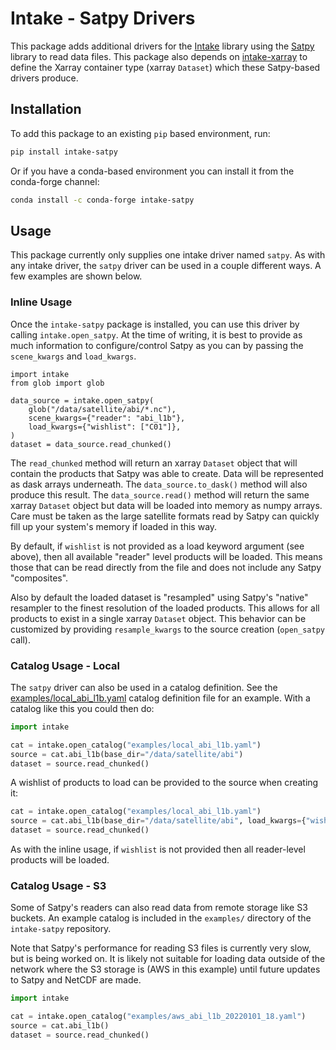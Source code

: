 # Intake - Satpy Drivers

This package adds additional drivers for the
[Intake](https://intake.readthedocs.io/en/latest/) library using the
[Satpy](https://satpy.readthedocs.io/en/stable/) library to read data files.
This package also depends on
[intake-xarray](https://intake-xarray.readthedocs.io/en/latest/) to define
the Xarray container type (xarray `Dataset`) which these Satpy-based drivers
produce.

## Installation

To add this package to an existing `pip` based environment, run:

```bash
pip install intake-satpy
```

Or if you have a conda-based environment you can install it from the
conda-forge channel:

```bash
conda install -c conda-forge intake-satpy
```

## Usage

This package currently only supplies one intake driver named `satpy`.
As with any intake driver, the `satpy` driver can be used in a couple
different ways. A few examples are shown below.

### Inline Usage

Once the `intake-satpy` package is installed, you can use this driver by
calling `intake.open_satpy`. At the time of writing, it is best to provide
as much information to configure/control Satpy as you can by passing the
`scene_kwargs` and `load_kwargs`.

```
import intake
from glob import glob

data_source = intake.open_satpy(
    glob("/data/satellite/abi/*.nc"),
    scene_kwargs={"reader": "abi_l1b"},
    load_kwargs={"wishlist": ["C01"]},
)
dataset = data_source.read_chunked()
```

The `read_chunked` method will return an xarray `Dataset` object that will
contain the products that Satpy was able to create. Data will be represented
as dask arrays underneath. The `data_source.to_dask()` method will also
produce this result. The `data_source.read()` method will return the same
xarray `Dataset` object but data will be loaded into memory as numpy arrays.
Care must be taken as the large satellite formats read by Satpy can quickly
fill up your system's memory if loaded in this way.

By default, if `wishlist` is not provided as a load keyword argument
(see above), then all available "reader" level products will be loaded. This
means those that can be read directly from the file and does not include
any Satpy "composites".

Also by default the loaded dataset is "resampled" using Satpy's "native"
resampler to the finest resolution of the loaded products. This allows
for all products to exist in a single xarray `Dataset` object. This behavior
can be customized by providing `resample_kwargs` to the source creation
(`open_satpy` call).

### Catalog Usage - Local

The `satpy` driver can also be used in a catalog definition. See the
[examples/local_abi_l1b.yaml](https://github.com/pytroll/intake-satpy/blob/main/examples/local_abi_l1b.yaml)
catalog definition file for an example. With a catalog like this you could then
do:

```python
import intake

cat = intake.open_catalog("examples/local_abi_l1b.yaml")
source = cat.abi_l1b(base_dir="/data/satellite/abi")
dataset = source.read_chunked()

```

A wishlist of products to load can be provided to the source when creating it:

```python
cat = intake.open_catalog("examples/local_abi_l1b.yaml")
source = cat.abi_l1b(base_dir="/data/satellite/abi", load_kwargs={"wishlist": ["C01"]})
dataset = source.read_chunked()
```

As with the inline usage, if `wishlist` is not provided then all reader-level
products will be loaded.

### Catalog Usage - S3

Some of Satpy's readers can also read data from remote storage like S3 buckets.
An example catalog is included in the `examples/` directory of the
`intake-satpy` repository.

Note that Satpy's performance for reading S3 files is currently very slow, but
is being worked on. It is likely not suitable for loading data outside of the
network where the S3 storage is (AWS in this example) until future updates to
Satpy and NetCDF are made.

```python
import intake

cat = intake.open_catalog("examples/aws_abi_l1b_20220101_18.yaml")
source = cat.abi_l1b()
dataset = source.read_chunked()

```
